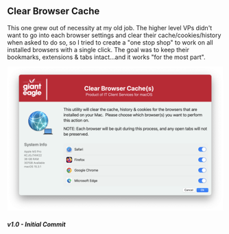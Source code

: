 ## Clear Browser Cache

This one grew out of necessity at my old job.  The higher level VPs didn't want to go into each browser settings and clear their cache/cookies/history when asked to do so, so I tried to create a "one stop shop" to work on all installed browsers with a single click.  The goal was to keep their bookmarks, extensions & tabs intact...and it works "for the most part".


![Browser cleanup](/ClearBrowserCache/ClearBrowserCache.png)


##### _v1.0 - Initial Commit_
